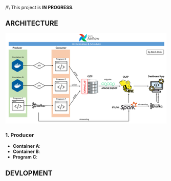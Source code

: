 /!\ This project is **IN PROGRESS**.

<h2>ARCHITECTURE</h2>

![](./pic/architecture.png)

<h3>1. Producer</h3>

* **Container A**: 
* **Container B**:
* **Program C**:

<h2>DEVLOPMENT</h2>


